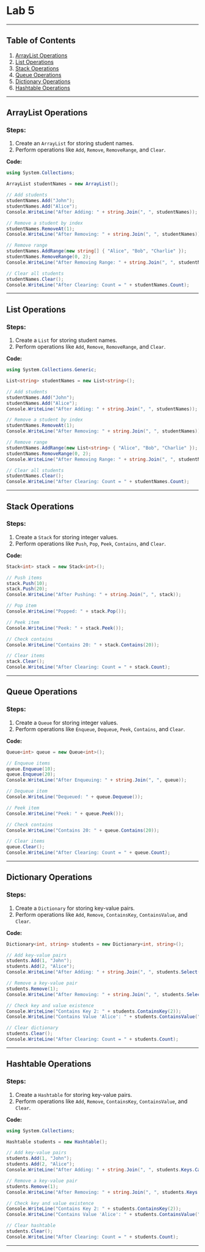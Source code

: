 
# Lab 5


---

## Table of Contents
1. [ArrayList Operations](#arraylist-operations)
2. [List Operations](#list-operations)
3. [Stack Operations](#stack-operations)
4. [Queue Operations](#queue-operations)
5. [Dictionary Operations](#dictionary-operations)
6. [Hashtable Operations](#hashtable-operations)

---

## ArrayList Operations
### Steps:
1. Create an `ArrayList` for storing student names.
2. Perform operations like `Add`, `Remove`, `RemoveRange`, and `Clear`.

**Code:**
```csharp
using System.Collections;

ArrayList studentNames = new ArrayList();

// Add students
studentNames.Add("John");
studentNames.Add("Alice");
Console.WriteLine("After Adding: " + string.Join(", ", studentNames));

// Remove a student by index
studentNames.RemoveAt(1);
Console.WriteLine("After Removing: " + string.Join(", ", studentNames));

// Remove range
studentNames.AddRange(new string[] { "Alice", "Bob", "Charlie" });
studentNames.RemoveRange(0, 2);
Console.WriteLine("After Removing Range: " + string.Join(", ", studentNames));

// Clear all students
studentNames.Clear();
Console.WriteLine("After Clearing: Count = " + studentNames.Count);
```

---

## List Operations
### Steps:
1. Create a `List` for storing student names.
2. Perform operations like `Add`, `Remove`, `RemoveRange`, and `Clear`.

**Code:**
```csharp
using System.Collections.Generic;

List<string> studentNames = new List<string>();

// Add students
studentNames.Add("John");
studentNames.Add("Alice");
Console.WriteLine("After Adding: " + string.Join(", ", studentNames));

// Remove a student by index
studentNames.RemoveAt(1);
Console.WriteLine("After Removing: " + string.Join(", ", studentNames));

// Remove range
studentNames.AddRange(new List<string> { "Alice", "Bob", "Charlie" });
studentNames.RemoveRange(0, 2);
Console.WriteLine("After Removing Range: " + string.Join(", ", studentNames));

// Clear all students
studentNames.Clear();
Console.WriteLine("After Clearing: Count = " + studentNames.Count);
```

---

## Stack Operations
### Steps:
1. Create a `Stack` for storing integer values.
2. Perform operations like `Push`, `Pop`, `Peek`, `Contains`, and `Clear`.

**Code:**
```csharp
Stack<int> stack = new Stack<int>();

// Push items
stack.Push(10);
stack.Push(20);
Console.WriteLine("After Pushing: " + string.Join(", ", stack));

// Pop item
Console.WriteLine("Popped: " + stack.Pop());

// Peek item
Console.WriteLine("Peek: " + stack.Peek());

// Check contains
Console.WriteLine("Contains 20: " + stack.Contains(20));

// Clear items
stack.Clear();
Console.WriteLine("After Clearing: Count = " + stack.Count);
```

---

## Queue Operations
### Steps:
1. Create a `Queue` for storing integer values.
2. Perform operations like `Enqueue`, `Dequeue`, `Peek`, `Contains`, and `Clear`.

**Code:**
```csharp
Queue<int> queue = new Queue<int>();

// Enqueue items
queue.Enqueue(10);
queue.Enqueue(20);
Console.WriteLine("After Enqueuing: " + string.Join(", ", queue));

// Dequeue item
Console.WriteLine("Dequeued: " + queue.Dequeue());

// Peek item
Console.WriteLine("Peek: " + queue.Peek());

// Check contains
Console.WriteLine("Contains 20: " + queue.Contains(20));

// Clear items
queue.Clear();
Console.WriteLine("After Clearing: Count = " + queue.Count);
```

---

## Dictionary Operations
### Steps:
1. Create a `Dictionary` for storing key-value pairs.
2. Perform operations like `Add`, `Remove`, `ContainsKey`, `ContainsValue`, and `Clear`.

**Code:**
```csharp
Dictionary<int, string> students = new Dictionary<int, string>();

// Add key-value pairs
students.Add(1, "John");
students.Add(2, "Alice");
Console.WriteLine("After Adding: " + string.Join(", ", students.Select(kv => kv.Key + "=" + kv.Value)));

// Remove a key-value pair
students.Remove(1);
Console.WriteLine("After Removing: " + string.Join(", ", students.Select(kv => kv.Key + "=" + kv.Value)));

// Check key and value existence
Console.WriteLine("Contains Key 2: " + students.ContainsKey(2));
Console.WriteLine("Contains Value 'Alice': " + students.ContainsValue("Alice"));

// Clear dictionary
students.Clear();
Console.WriteLine("After Clearing: Count = " + students.Count);
```

---

## Hashtable Operations
### Steps:
1. Create a `Hashtable` for storing key-value pairs.
2. Perform operations like `Add`, `Remove`, `ContainsKey`, `ContainsValue`, and `Clear`.

**Code:**
```csharp
using System.Collections;

Hashtable students = new Hashtable();

// Add key-value pairs
students.Add(1, "John");
students.Add(2, "Alice");
Console.WriteLine("After Adding: " + string.Join(", ", students.Keys.Cast<int>().Select(k => k + "=" + students[k])));

// Remove a key-value pair
students.Remove(1);
Console.WriteLine("After Removing: " + string.Join(", ", students.Keys.Cast<int>().Select(k => k + "=" + students[k])));

// Check key and value existence
Console.WriteLine("Contains Key 2: " + students.ContainsKey(2));
Console.WriteLine("Contains Value 'Alice': " + students.ContainsValue("Alice"));

// Clear hashtable
students.Clear();
Console.WriteLine("After Clearing: Count = " + students.Count);
```

---
